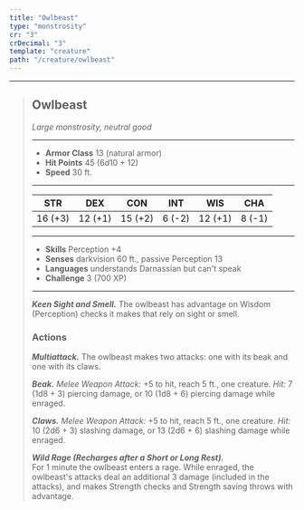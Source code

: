 ```yaml
---
title: "Owlbeast"
type: "monstrosity"
cr: "3"
crDecimal: "3"
template: "creature"
path: "/creature/owlbeast"
---
```


___
>
> ## Owlbeast
>*Large monstrosity, neutral good*
> ___
>
> - **Armor Class** 13 (natural armor)
> - **Hit Points** 45 (6d10 + 12)
> - **Speed** 30 ft.
>___
>
>|STR|DEX|CON|INT|WIS|CHA|
>|:---:|:---:|:---:|:---:|:---:|:---:|
>|16 (+3)|12 (+1)|15 (+2)|6 (-2)|12 (+1)|8 (-1)|
>___
>
> - **Skills** Perception +4
> - **Senses** darkvision 60 ft., passive Perception 13
> - **Languages** understands Darnassian but can't speak
> - **Challenge** 3 (700 XP)
> ___
>
> ***Keen Sight and Smell.*** The owlbeast has advantage on Wisdom (Perception) checks it makes that rely on sight or smell.
>
> ### Actions
> ***Multiattack.*** The owlbeast makes two attacks: one with its beak and one with its claws.
>
> ***Beak.*** *Melee Weapon Attack:* +5 to hit, reach 5 ft., one creature. *Hit:* 7 (1d8 + 3) piercing damage, or 10 (1d8 + 6) piercing damage while enraged.
>
> ***Claws.*** *Melee Weapon Attack:* +5 to hit, reach 5 ft., one creature. *Hit:* 10 (2d6 + 3) slashing damage, or 13 (2d6 + 6) slashing damage while enraged.
>
> ***Wild Rage (Recharges after a Short or Long Rest).*** <br>For 1 minute the owlbeast enters a rage. While enraged, the owlbeast's attacks deal an additional 3 damage (included in the attacks), and makes Strength checks and Strength saving throws with advantage.

